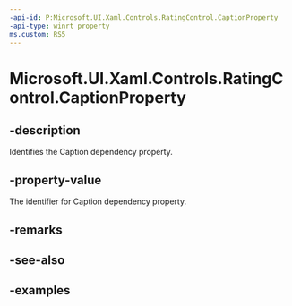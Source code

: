 ```yaml
---
-api-id: P:Microsoft.UI.Xaml.Controls.RatingControl.CaptionProperty
-api-type: winrt property
ms.custom: RS5
---
```

<!-- Property syntax.
public DependencyProperty CaptionProperty { get; }
-->

# Microsoft.UI.Xaml.Controls.RatingControl.CaptionProperty


## -description

Identifies the Caption dependency property.


## -property-value

The identifier for Caption dependency property.


## -remarks


## -see-also


## -examples


